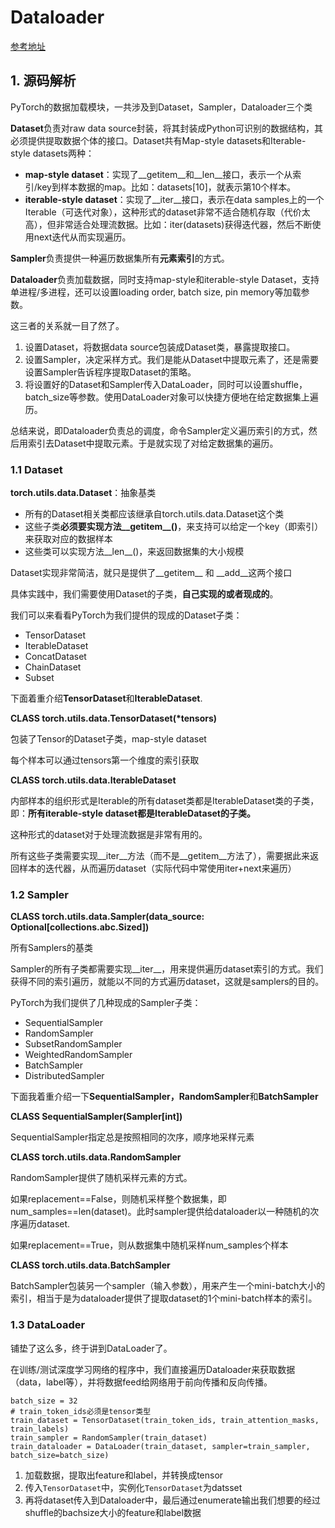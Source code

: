 # Dataloader

[参考地址](https://zhuanlan.zhihu.com/p/270028097)

## 1. 源码解析

PyTorch的数据加载模块，一共涉及到Dataset，Sampler，Dataloader三个类

**Dataset**负责对raw data source封装，将其封装成Python可识别的数据结构，其必须提供提取数据个体的接口。Dataset共有Map-style datasets和Iterable-style datasets两种：

- **map-style dataset**：实现了__getitem__和__len__接口，表示一个从索引/key到样本数据的map。比如：datasets[10]，就表示第10个样本。
- **iterable-style dataset**：实现了__iter__接口，表示在data samples上的一个Iterable（可迭代对象），这种形式的dataset非常不适合随机存取（代价太高），但非常适合处理流数据。比如：iter(datasets)获得迭代器，然后不断使用next迭代从而实现遍历。

**Sampler**负责提供一种遍历数据集所有**元素索引**的方式。

**Dataloader**负责加载数据，同时支持map-style和iterable-style Dataset，支持单进程/多进程，还可以设置loading order, batch size, pin memory等加载参数。

这三者的关系就一目了然了。

1. 设置Dataset，将数据data source包装成Dataset类，暴露提取接口。
2. 设置Sampler，决定采样方式。我们是能从Dataset中提取元素了，还是需要设置Sampler告诉程序提取Dataset的策略。
3. 将设置好的Dataset和Sampler传入DataLoader，同时可以设置shuffle，batch_size等参数。使用DataLoader对象可以快捷方便地在给定数据集上遍历。

总结来说，即Dataloader负责总的调度，命令Sampler定义遍历索引的方式，然后用索引去Dataset中提取元素。于是就实现了对给定数据集的遍历。

### 1.1 Dataset

**torch.utils.data.Dataset**：抽象基类

- 所有的Dataset相关类都应该继承自torch.utils.data.Dataset这个类
- 这些子类**必须要实现方法__getitem__()**，来支持可以给定一个key（即索引）来获取对应的数据样本
- 这些类可以实现方法__len__()，来返回数据集的大小规模

Dataset实现非常简洁，就只是提供了__getitem__ 和 __add__这两个接口

具体实践中，我们需要使用Dataset的子类，**自己实现的或者现成的**。

我们可以来看看PyTorch为我们提供的现成的Dataset子类：

- TensorDataset
- IterableDataset
- ConcatDataset
- ChainDataset
- Subset

下面着重介绍**TensorDataset**和**IterableDataset**.

**CLASS torch.utils.data.TensorDataset(\*tensors)**

包装了Tensor的Dataset子类，map-style dataset

每个样本可以通过tensors第一个维度的索引获取

**CLASS torch.utils.data.IterableDataset**

内部样本的组织形式是Iterable的所有dataset类都是IterableDataset类的子类，即：**所有iterable-style dataset都是IterableDataset的子类。**

这种形式的dataset对于处理流数据是非常有用的。

所有这些子类需要实现__iter__方法（而不是__getitem__方法了），需要据此来返回样本的迭代器，从而遍历dataset（实际代码中常使用iter+next来遍历）

### 1.2 Sampler

**CLASS torch.utils.data.Sampler(data_source: Optional[collections.abc.Sized])**

所有Samplers的基类

Sampler的所有子类都需要实现__iter__，用来提供遍历dataset索引的方式。我们获得不同的索引遍历，就能以不同的方式遍历dataset，这就是samplers的目的。

PyTorch为我们提供了几种现成的Sampler子类：

- SequentialSampler
- RandomSampler
- SubsetRandomSampler
- WeightedRandomSampler
- BatchSampler
- DistributedSampler

下面我着重介绍一下**SequentialSampler，RandomSampler**和**BatchSampler**

**CLASS SequentialSampler(Sampler[int])**

SequentialSampler指定总是按照相同的次序，顺序地采样元素

**CLASS torch.utils.data.RandomSampler**

RandomSampler提供了随机采样元素的方式。

如果replacement\==False，则随机采样整个数据集，即num_samples==len(dataset)。此时sampler提供给dataloader以一种随机的次序遍历dataset.

如果replacement==True，则从数据集中随机采样num_samples个样本

**CLASS torch.utils.data.BatchSampler**

BatchSampler包装另一个sampler（输入参数），用来产生一个mini-batch大小的索引，相当于是为dataloader提供了提取dataset的1个mini-batch样本的索引。

### 1.3 DataLoader

铺垫了这么多，终于讲到DataLoader了。

在训练/测试深度学习网络的程序中，我们直接遍历Dataloader来获取数据（data，label等），并将数据feed给网络用于前向传播和反向传播。

```
batch_size = 32
# train_token_ids必须是tensor类型
train_dataset = TensorDataset(train_token_ids, train_attention_masks, train_labels)
train_sampler = RandomSampler(train_dataset)
train_dataloader = DataLoader(train_dataset, sampler=train_sampler, batch_size=batch_size)
```

1. 加载数据，提取出feature和label，并转换成tensor
2. 传入`TensorDataset`中，实例化`TensorDataset`为datsset
3. 再将dataset传入到Dataloader中，最后通过enumerate输出我们想要的经过shuffle的bachsize大小的feature和label数据